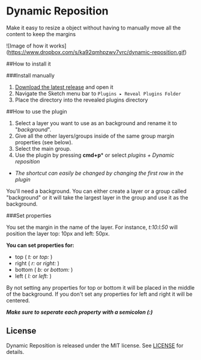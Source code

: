 Dynamic Reposition
==================

Make it easy to resize a object without having to manually move all the content to keep the margins

![Image of how it works]
(https://www.dropbox.com/s/ka92qmhpzwv7vrc/dynamic-reposition.gif)


##How to install it

###Install manually 

1. [Download the latest release](https://github.com/AntonStrand/dynamic-reposition/releases) and open it
2. Navigate the Sketch menu bar to `Plugins ▸ Reveal Plugins Folder`
3. Place the directory into the revealed plugins directory


##How to use the plugin

1. Select a layer you want to use as an background and rename it to "*background*".
2. Give all the other layers/groups inside of the same group margin properties (see below). 
3. Select the main group.
4. Use the plugin by pressing __cmd+p__* or select _plugins + Dynamic reposition_

* *The shortcut can easily be changed by changing the first row in the plugin* 

You'll need a background. You can either create a layer or a group called "background" or it will take the largest layer in the group and use it as the background. 


###Set properties

You set the margin in the name of the layer. For instance, *t:10:l:50* will position the layer top: 10px and left: 50px.

**You can set properties for:**
 * top      ( *t:* or *top:* )
 * right	( *r:* or *right:* )
 * bottom	( *b:* or *bottom:* )
 * left		( *l:* or *left:* )

 By not setting any properties for top or bottom it will be placed in the middle of the background. If you don't set any properties for left and right it will be centered.


**_Make sure to seperate each property with a semicolon (:)_**


## License
Dynamic Reposition is released under the MIT license. See [LICENSE](LICENSE) for details.
